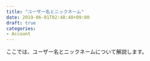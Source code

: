 ```yaml
---
title: "ユーザー名とニックネーム"
date: 2019-06-01T02:48:48+09:00
draft: true
categories: 
- Account
---
```


ここでは、ユーザー名とニックネームについて解説します。

<!--more-->